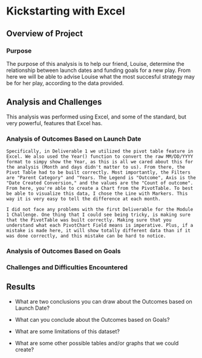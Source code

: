 # Kickstarting with Excel

## Overview of Project
### Purpose
The purpose of this analysis is to help our friend, Louise, determine the relationship between launch dates and funding goals for a new play. From here we will be able to advise Louise what the most succesful strategy may be for her play, according to the data provided. 
## Analysis and Challenges
This analysis was performed using Excel, and some of the standard, but very powerful, features that Excel has.
### Analysis of Outcomes Based on Launch Date
    Specifically, in Deliverable 1 we utilized the pivot table feature in Excel. We also used the Year() function to convert the raw MM/DD/YYYY format to simpy show the Year, as this is all we cared about this for the analysis (Month and days didn't matter to us). From there, the Pivot Table had to be built correctly. Most importantly, the Filters are "Parent Category" and "Years. The Legend is "Outcome", Axis is the "Date Created Conversion," and the values are the "Count of outcome". From here, you're able to create a Chart from the PivotTable. To best be able to visualize this data, I chose the Line with Markers. This way it is very easy to tell the difference at each month. 
    
    I did not face any problems with the first Deliverable for the Module 1 Challenge. One thing that I could see being tricky, is making sure that the PivotTable was built correctly. Making sure that you understand what each PivotChart Field means is imperative. Plus, if a mistake is made here, it will show totally different data than if it was done correctly, and this mistake can be hard to notice. 

### Analysis of Outcomes Based on Goals

### Challenges and Difficulties Encountered

## Results

- What are two conclusions you can draw about the Outcomes based on Launch Date?

- What can you conclude about the Outcomes based on Goals?

- What are some limitations of this dataset?

- What are some other possible tables and/or graphs that we could create?
